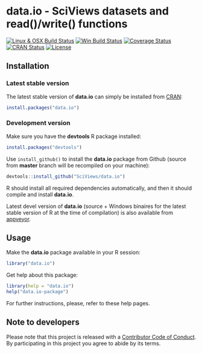# data.io - SciViews datasets and read()/write() functions

[![Linux & OSX Build Status](https://travis-ci.org/SciViews/data.io.svg )](https://travis-ci.org/SciViews/data.io)
[![Win Build Status](https://ci.appveyor.com/api/projects/status/github/SciViews/data-io?branch=master&svg=true)](http://ci.appveyor.com/project/phgrosjean/data-io)
[![Coverage Status](https://img.shields.io/codecov/c/github/SciViews/data.io/master.svg)
](https://codecov.io/github/SciViews/data.io?branch=master)
[![CRAN Status](http://www.r-pkg.org/badges/version/data.io)](http://cran.r-project.org/package=data.io)
[![License](https://img.shields.io/badge/license-GPL-blue.svg)](http://www.gnu.org/licenses/gpl-2.0.html)


## Installation

### Latest stable version

The latest stable version of **data.io** can simply be installed from [CRAN](http://cran.r-project.org):

```r
install.packages("data.io")
```


### Development version

Make sure you have the **devtools** R package installed:

```r
install.packages("devtools")
```

Use `install_github()` to install the **data.io** package from Github (source from **master** branch will be recompiled on your machine):

```r
devtools::install_github("SciViews/data.io")
```

R should install all required dependencies automatically, and then it should compile and install **data.io**.

Latest devel version of **data.io** (source + Windows binaires for the latest stable version of R at the time of compilation) is also available from [appveyor](https://ci.appveyor.com/project/phgrosjean/data.io/build/artifacts).


## Usage

Make the **data.io** package available in your R session:

```r
library("data.io")
```

Get help about this package:

```r
library(help = "data.io")
help("data.io-package")
```

For further instructions, please, refer to these help pages.


## Note to developers

Please note that this project is released with a [Contributor Code of Conduct](CONDUCT.md). By participating in this project you agree to abide by its terms.
